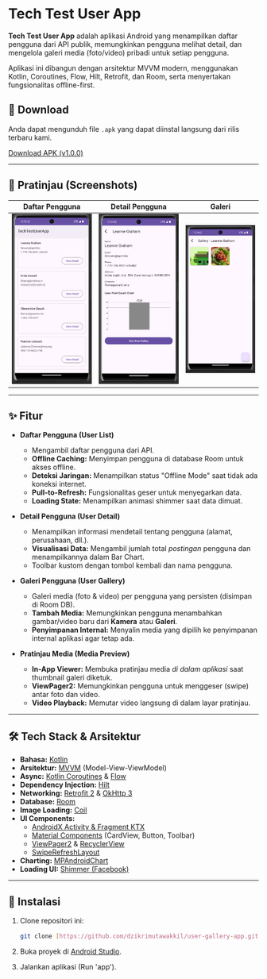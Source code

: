 ﻿# Tech Test User App

**Tech Test User App** adalah aplikasi Android yang menampilkan daftar pengguna dari API publik, memungkinkan pengguna melihat detail, dan mengelola galeri media (foto/video) pribadi untuk setiap pengguna.

Aplikasi ini dibangun dengan arsitektur MVVM modern, menggunakan Kotlin, Coroutines, Flow, Hilt, Retrofit, dan Room, serta menyertakan fungsionalitas offline-first.

## 🚀 Download

Anda dapat mengunduh file `.apk` yang dapat diinstal langsung dari rilis terbaru kami.

[Download APK (v1.0.0)](https://github.com/dzikrimutawakkil/user-gallery-app/releases/download/v1.0.0/TechTestUserApp.apk)

---

## 📸 Pratinjau (Screenshots)

| Daftar Pengguna | Detail Pengguna |                 Galeri                  |
| :---: | :---: |:---------------------------------------:|
| ![Daftar Pengguna](screenshots/user-list.png) | ![Detail Pengguna](screenshots/user-detail.png) | ![Galeri](screenshots/user-gallery.png) |
---

## ✨ Fitur

* **Daftar Pengguna (User List)**
    * Mengambil daftar pengguna dari API.
    * **Offline Caching:** Menyimpan pengguna di database Room untuk akses offline.
    * **Deteksi Jaringan:** Menampilkan status "Offline Mode" saat tidak ada koneksi internet.
    * **Pull-to-Refresh:** Fungsionalitas geser untuk menyegarkan data.
    * **Loading State:** Menampilkan animasi shimmer saat data dimuat.

* **Detail Pengguna (User Detail)**
    * Menampilkan informasi mendetail tentang pengguna (alamat, perusahaan, dll.).
    * **Visualisasi Data:** Mengambil jumlah total *postingan* pengguna dan menampilkannya dalam Bar Chart.
    * Toolbar kustom dengan tombol kembali dan nama pengguna.

* **Galeri Pengguna (User Gallery)**
    * Galeri media (foto & video) per pengguna yang persisten (disimpan di Room DB).
    * **Tambah Media:** Memungkinkan pengguna menambahkan gambar/video baru dari **Kamera** atau **Galeri**.
    * **Penyimpanan Internal:** Menyalin media yang dipilih ke penyimpanan internal aplikasi agar tetap ada.

* **Pratinjau Media (Media Preview)**
    * **In-App Viewer:** Membuka pratinjau media *di dalam aplikasi* saat thumbnail galeri diketuk.
    * **ViewPager2:** Memungkinkan pengguna untuk menggeser (swipe) antar foto dan video.
    * **Video Playback:** Memutar video langsung di dalam layar pratinjau.

---

## 🛠️ Tech Stack & Arsitektur

* **Bahasa:** [Kotlin](https://kotlinlang.org/)
* **Arsitektur:** [MVVM](https://developer.android.com/topic/architecture) (Model-View-ViewModel)
* **Async:** [Kotlin Coroutines](https://kotlinlang.org/docs/coroutines-overview.html) & [Flow](https://kotlinlang.org/docs/flow.html)
* **Dependency Injection:** [Hilt](https://dagger.dev/hilt/)
* **Networking:** [Retrofit 2](https://square.github.io/retrofit/) & [OkHttp 3](https://square.github.io/okhttp/)
* **Database:** [Room](https://developer.android.com/training/data-storage/room)
* **Image Loading:** [Coil](https://coil-kt.github.io/coil/)
* **UI Components:**
    * [AndroidX Activity & Fragment KTX](https://developer.android.com/kotlin/ktx)
    * [Material Components](https://material.io/develop/android) (CardView, Button, Toolbar)
    * [ViewPager2](https://developer.android.com/guide/navigation/navigation-ui) & [RecyclerView](https://developer.android.com/guide/topics/ui/layout/recyclerview)
    * [SwipeRefreshLayout](https://developer.android.com/develop/ui/views/touch-and-input/swipe-to-refresh)
* **Charting:** [MPAndroidChart](https://github.com/PhilJay/MPAndroidChart)
* **Loading UI:** [Shimmer (Facebook)](https://facebook.github.io/shimmer-android/)

---

## 🚀 Instalasi

1.  Clone repositori ini:
    ```bash
    git clone [https://github.com/dzikrimutawakkil/user-gallery-app.git](https://github.com/dzikrimutawakkil/user-gallery-app.git)
    ```
2.  Buka proyek di [Android Studio](https://developer.android.com/studio).

3.  Jalankan aplikasi (Run 'app').

